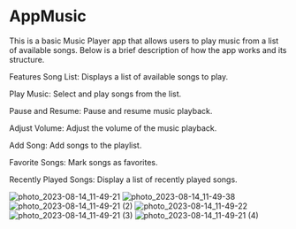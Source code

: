 # AppMusic
This is a basic Music Player app that allows users to play music from a list of available songs. Below is a brief description of how the app works and its structure.

Features
Song List: Displays a list of available songs to play.

Play Music: Select and play songs from the list.

Pause and Resume: Pause and resume music playback.

Adjust Volume: Adjust the volume of the music playback.

Add Song: Add songs to the playlist.

Favorite Songs: Mark songs as favorites.

Recently Played Songs: Display a list of recently played songs.

![photo_2023-08-14_11-49-21](https://github.com/NghiaLT-202/AppMusic/assets/68336982/542ff3be-f971-4168-87e1-b4635c5a5df9)
![photo_2023-08-14_11-49-38](https://github.com/NghiaLT-202/AppMusic/assets/68336982/b13a4ebd-495e-4381-aa09-cb95654a7d50)
![photo_2023-08-14_11-49-21 (2)](https://github.com/NghiaLT-202/AppMusic/assets/68336982/2dde2256-ce85-469d-b8a4-2e5d066b1425)
![photo_2023-08-14_11-49-22](https://github.com/NghiaLT-202/AppMusic/assets/68336982/da5e5af1-0e7a-4436-a238-8d00a88f7236)
![photo_2023-08-14_11-49-21 (3)](https://github.com/NghiaLT-202/AppMusic/assets/68336982/dc3fda55-6dfb-4d02-be5b-c8852caa65b0)
![photo_2023-08-14_11-49-21 (4)](https://github.com/NghiaLT-202/AppMusic/assets/68336982/69fab54a-7bef-4536-9a26-bb034d1c7f1b)
